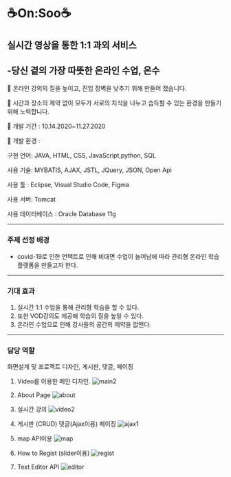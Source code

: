 
# ☕On:Soo☕
## 실시간 영상을 통한 1:1 과외 서비스
## -당신 곁의 가장 따뜻한 온라인 수업, 온수

📍 온라인 강의의 질을 높이고, 진입 장벽을 낮추기 위해 만들어 졌습니다. 

📍 시간과 장소의 제약 없이 모두가 서로의 지식을 나누고 습득할 수 있는 환경을 만들기 위해 노력합니다.

📍 개발 기간 : 10.14.2020~11.27.2020 

📍 개발 환경 :

  구현 언어: JAVA, HTML, CSS, JavaScript,python, SQL
  
  사용 기술:  MYBATIS, AJAX, JSTL, JQuery, JSON, Open Api
  
  사용 툴 : Eclipse, Visual Studio Code, Figma
  
  사용 서버: Tomcat
  
  사용 데이터베이스 : Oracle Database 11g

---

### 주제 선정 배경
+ covid-19로 인한 언택트로 인해 비대면 수업이 늘어남에 따라 관리형 온라인 학습 플랫폼을 만들고자 한다.

---

### 기대 효과
1. 실시간 1:1 수업을 통해 관리형 학습을 할 수 있다.
2. 또한 VOD강의도 제공해 학습의 질을 높일 수 있다.
3. 온라인 수업으로 인해 강사들의 공간의 제약을 없앤다.

---

### 담당 역할
화면설계 및 프로젝트 디자인, 게시판, 댓글, 페이징

1. Video를 이용한 메인 디자인.
![main2](https://user-images.githubusercontent.com/68357066/104845262-b8886b00-5917-11eb-8fbe-2d5fe581afa2.gif)

2. About Page
![about](https://user-images.githubusercontent.com/68357066/104845276-d5bd3980-5917-11eb-8d58-147075ec3428.gif)

3. 실시간 강의
![video2](https://user-images.githubusercontent.com/68357066/104845304-feddca00-5917-11eb-8690-8216baceef75.gif)

4. 게시판 (CRUD) 댓글(Ajax이용) 페이징 
![ajax1](https://user-images.githubusercontent.com/68357066/104845390-8c211e80-5918-11eb-9627-995dfb1bd4f5.gif)

5. map API이용
![map](https://user-images.githubusercontent.com/68357066/104845475-0ea9de00-5919-11eb-8e5c-a0f56c9e14bc.gif)

6. How to Regist (slider이용)
![regist](https://user-images.githubusercontent.com/68357066/104845561-72340b80-5919-11eb-8041-26fa6f21080e.gif)

7. Text Editor API
![editor](https://user-images.githubusercontent.com/68357066/104845628-c6d78680-5919-11eb-88d6-c76c4f71ecbf.gif)



